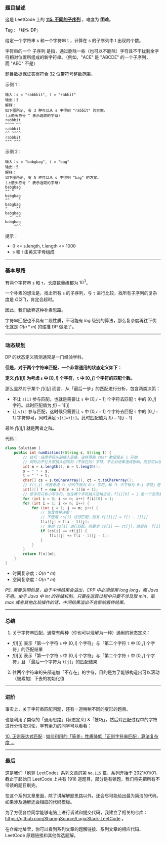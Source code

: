 ### 题目描述

这是 LeetCode 上的 **[115. 不同的子序列]()** ，难度为 **困难**。

Tag : 「线性 DP」



给定一个字符串 s 和一个字符串 t ，计算在 s 的子序列中 t 出现的个数。

字符串的一个 子序列 是指，通过删除一些（也可以不删除）字符且不干扰剩余字符相对位置所组成的新字符串。（例如，"ACE" 是 "ABCDE" 的一个子序列，而 "AEC" 不是）

题目数据保证答案符合 32 位带符号整数范围。


示例 1：
```
输入：s = "rabbbit", t = "rabbit"
输出：3
解释：
如下图所示, 有 3 种可以从 s 中得到 "rabbit" 的方案。
(上箭头符号 ^ 表示选取的字母)
rabbbit
^^^^ ^^
rabbbit
^^ ^^^^
rabbbit
^^^ ^^^
```
示例 2：
```
输入：s = "babgbag", t = "bag"
输出：5
解释：
如下图所示, 有 5 种可以从 s 中得到 "bag" 的方案。 
(上箭头符号 ^ 表示选取的字母)
babgbag
^^ ^
babgbag
^^    ^
babgbag
^    ^^
babgbag
  ^  ^^
babgbag
    ^^^
```

提示：
* 0 <= s.length, t.length <= 1000
* s 和 t 由英文字母组成

---

### 基本思路

有两个字符串 `s` 和 `t`，长度数量级都为 $10^3$。

一个朴素的想法是，找出所有 `s` 的子序列，与 `t` 进行比较，找所有子序列的复杂度是 $O(2^n)$，肯定会超时。

因此，我们放弃这种朴素思路。

字符串匹配也不具有二段性质，不可能有 $log$ 级别的算法，那么复杂度再往下优化就是 $O(n * m)$ 的递推 DP 做法了。

***

### 动态规划

DP 的状态定义猜测通常是一门经验学科。

**但是，对于两个字符串匹配，一个非常通用的状态定义如下：**

**定义 $f[i][j]$ 为考虑 `s` 中 $[0,i]$ 个字符，`t` 中 $[0,j]$ 个字符的匹配个数。**

那么显然对于某个 $f[i][j]$ 而言，从「最后一步」的匹配进行分析，包含两类决策：

* 不让 `s[i]` 参与匹配，也就是需要让 `s` 中 $[0,i-1]$ 个字符去匹配 `t` 中的 $[0,j]$ 字符。此时匹配值为 $f[i-1][j]$
* 让 `s[i]` 参与匹配，这时候只需要让 `s` 中 $[0,i-1]$ 个字符去匹配 `t` 中的 $[0,j-1]$ 字符即可，同时满足 `s[i]=t[j]`。此时匹配值为 $f[i-1][j-1]$

最终 $f[i][j]$ 就是两者之和。

代码：
```java []
class Solution {
    public int numDistinct(String s, String t) {
        // 技巧：往原字符头部插入空格，这样得到 char 数组是从 1 开始
        // 同时由于往头部插入相同的（不存在的）字符，不会对结果造成影响，而且可以使得 f[i][0] = 1，可以将 1 这个结果滚动下去
        int n = s.length(), m = t.length();
        s = " " + s;
        t = " " + t;
        char[] cs = s.toCharArray(), ct = t.toCharArray();
        // f(i,j) 代表考虑「s 中的下标为 0~i 字符」和「t 中下标为 0~j 字符」是否匹配
        int[][] f = new int[n + 1][m + 1];
        // 原字符只有小写字符，当往两个字符插入空格之后，f[i][0] = 1 是一个显而易见的初始化条件
        for (int i = 0; i <= n; i++) f[i][0] = 1;
        for (int i = 1; i <= n; i++) {
            for (int j = 1; j <= m; j++) {
                // 包含两种决策：
                // 不使用 cs[i] 进行匹配，则有 f[i][j] = f[i - 1][j]
                f[i][j] = f[i - 1][j];
                // 使用 cs[i] 进行匹配，则要求 cs[i] == ct[j]，然后有  f[i][j] += f[i - 1][j - 1]
                if (cs[i] == ct[j]) {
                    f[i][j] += f[i - 1][j - 1];
                } 
            }
        }
        return f[n][m];
    }
}
```
* 时间复杂度：$O(n * m)$
* 空间复杂度：$O(n * m)$

*PS. 需要说明的是，由于中间结果会溢出，CPP 中必须使用 long long，而 Java 不用。由于 Java 中 int 的存储机制，只要在运算过程中只要不涉及取 min、取 max 或者其他比较操作的话，中间结果溢出不会影响最终结果。*
***

### 总结

1. 关于字符串匹配，通常有两种（你也可以理解为一种）通用的状态定义：

* $f[i][j]$ 表示「第一个字符 `s` 中 $[0,i]$ 个字符」与「第二个字符 `t` 中 $[0,j]$ 个字符」的匹配结果
* $f[i][j]$ 表示「第一个字符 `s` 中 $[0,i]$ 个字符」与「第二个字符 `t` 中 $[0,j]$ 个字符」且 「最后一个字符为 `t[j]`」的匹配结果

2. 往两个字符串的头部追加「不存在」的字符，目的是为了能够构造出可以滚动（被累加）下去的初始化值

***

### 进阶

事实上，关于字符串匹配问题，还有一道稍稍不同的变形的题目。

也是利用了类似的「通用思路」(状态定义) &「技巧」，然后对匹配过程中的字符进行分情况讨论，学有余力的同学可以看看：

[10. 正则表达式匹配](https://leetcode-cn.com/problems/regular-expression-matching/) : [如何利用的「等差」性质降低「正则字符串匹配」算法复杂度 ...](https://leetcode-cn.com/problems/regular-expression-matching/solution/shua-chuan-lc-dong-tai-gui-hua-jie-fa-by-zn9w/)

---

### 最后

这是我们「刷穿 LeetCode」系列文章的第 `No.115` 篇，系列开始于 2021/01/01，截止于起始日 LeetCode 上共有 1916 道题目，部分是有锁题，我们将先把所有不带锁的题目刷完。

在这个系列文章里面，除了讲解解题思路以外，还会尽可能给出最为简洁的代码。如果涉及通解还会相应的代码模板。

为了方便各位同学能够电脑上进行调试和提交代码，我建立了相关的仓库：https://github.com/SharingSource/LogicStack-LeetCode 。

在仓库地址里，你可以看到系列文章的题解链接、系列文章的相应代码、LeetCode 原题链接和其他优选题解。

